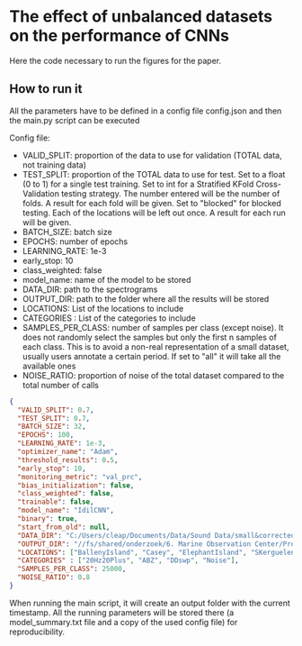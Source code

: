 # The effect of unbalanced datasets on the performance of CNNs

Here the code necessary to run the figures for the paper. 


## How to run it 
All the parameters have to be defined in a config file config.json and then the main.py script can be executed


Config file: 

* VALID_SPLIT: proportion of the data to use for validation (TOTAL data, not training data)
* TEST_SPLIT: proportion of the TOTAL data to use for test. Set to a float (0 to 1) for a single test training. 
Set to int for a Stratified KFold Cross-Validation testing strategy. The number entered will be the number of folds. 
A result for each fold will be given. 
Set to "blocked" for blocked testing. Each of the locations will be left out once. A result for each run will be given. 
* BATCH_SIZE: batch size
* EPOCHS: number of epochs
* LEARNING_RATE: 1e-3
* early_stop: 10
* class_weighted: false
* model_name: name of the model to be stored
* DATA_DIR: path to the spectrograms
* OUTPUT_DIR: path to the folder where all the results will be stored
* LOCATIONS: List of the locations to include
* CATEGORIES : List of the categories to include
* SAMPLES_PER_CLASS: number of samples per class (except noise). It does not randomly select the samples but only the 
first n samples of each class. This is to avoid a non-real representation of a small dataset, usually users annotate a 
certain period. If set to "all" it will take all the available ones
* NOISE_RATIO: proportion of noise of the total dataset compared to the total number of calls

```json 
{
  "VALID_SPLIT": 0.7,
  "TEST_SPLIT": 0.7,
  "BATCH_SIZE": 32,
  "EPOCHS": 100,
  "LEARNING_RATE": 1e-3,
  "optimizer_name": "Adam",
  "threshold_results": 0.5,
  "early_stop": 10,
  "monitoring_metric": "val_prc",
  "bias_initialization": false,
  "class_weighted": false,
  "trainable": false,
  "model_name": "IdilCNN",
  "binary": true,
  "start_from_old": null,
  "DATA_DIR": "C:/Users/cleap/Documents/Data/Sound Data/small&correctedDataset",
  "OUTPUT_DIR": "//fs/shared/onderzoek/6. Marine Observation Center/Projects/Side_Projects/Acoustics/CNN_vs_noise",
  "LOCATIONS": ["BallenyIsland", "Casey", "ElephantIsland", "SKerguelenPlateau", "Greenwich", "MaudRise"],
  "CATEGORIES" : ["20Hz20Plus", "ABZ", "DDswp", "Noise"],
  "SAMPLES_PER_CLASS": 25000,
  "NOISE_RATIO": 0.8
}
```

When running the main script, it will create an output folder with the current timestamp. 
All the running parameters will be stored there (a model_summary.txt file and a copy of the used config file) for 
reproducibility. 

